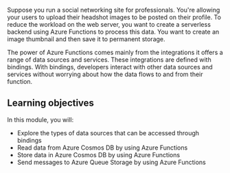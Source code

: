 Suppose you run a social networking site for professionals. You're allowing your users to upload their headshot images to be posted on their profile. To reduce the workload on the web server, you want to create a serverless backend using Azure Functions to process this data. You want to create an image thumbnail and then save it to permanent storage. 

The power of Azure Functions comes mainly from the integrations it offers a range of data sources and services. These integrations are defined with bindings. With bindings, developers interact with other data sources and services without worrying about how the data flows to and from their function.

## Learning objectives

In this module, you will:

- Explore the types of data sources that can be accessed through bindings
- Read data from Azure Cosmos DB by using Azure Functions
- Store data in Azure Cosmos DB by using Azure Functions
- Send messages to Azure Queue Storage by using Azure Functions
